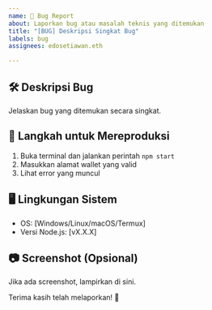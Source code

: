 ```yaml
---
name: 🐞 Bug Report
about: Laporkan bug atau masalah teknis yang ditemukan
title: "[BUG] Deskripsi Singkat Bug"
labels: bug
assignees: edosetiawan.eth

---
```


## 🛠️ Deskripsi Bug
Jelaskan bug yang ditemukan secara singkat.

## 📌 Langkah untuk Mereproduksi
1. Buka terminal dan jalankan perintah `npm start`
2. Masukkan alamat wallet yang valid
3. Lihat error yang muncul

## 🖥️ Lingkungan Sistem
- OS: [Windows/Linux/macOS/Termux]
- Versi Node.js: [vX.X.X]

## 📷 Screenshot (Opsional)
Jika ada screenshot, lampirkan di sini.

Terima kasih telah melaporkan! 🚀
